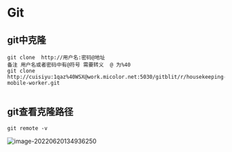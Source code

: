 # Git

## git中克隆

```
git clone  http://用户名:密码@地址
备注 用户名或者密码中有@符号 需要转义  @ 为%40
git clone  http://cuisiyu:1qaz%40WSX@work.micolor.net:5030/gitblit/r/housekeeping-mobile-worker.git


```

## git查看克隆路径

```
git remote -v
```

![image-20220620134936250](C:\Users\Administrator\AppData\Roaming\Typora\typora-user-images\image-20220620134936250.png)